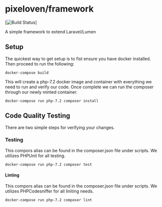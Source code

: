 # pixeloven/framework
[![Build Status](https://dev.azure.com/pixeloven/Framework/_apis/build/status/pixeloven.framework?branchName=master)]

A simple framework to extend Laravel/Lumen

## Setup
The quickest way to get setup is to fist ensure you have docker installed. Then proceed to run the following:
```
docker-compose build
```
This will create a php-7.2 docker image and container with everything we need to run and verify our code. Once complete we can run the composer through our newly minted container.
```
docker-compose run php-7.2 composer install
```

## Code Quality Testing
There are two simple steps for verifying your changes.

### Testing
This compors alias can be found in the composer.json file under scripts. We utilizes PHPUnit for all testing.
```
docker-compose run php-7.2 composer test
```


#### Linting
This compors alias can be found in the composer.json file under scripts. We utilizes PHPCodesniffer for all liniting needs.
```
docker-compose run php-7.2 composer lint
```
